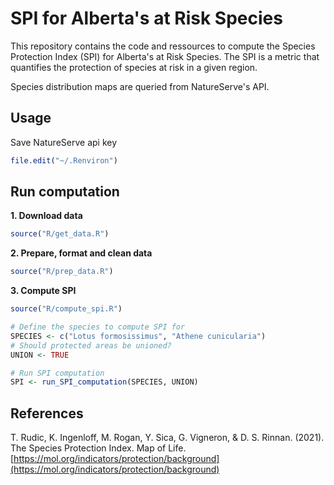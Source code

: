 # SPI for Alberta's at Risk Species

This repository contains the code and ressources to compute the Species Protection Index (SPI) for Alberta's at Risk Species. The SPI is a metric that quantifies the protection of species at risk in a given region. 

Species distribution maps are queried from NatureServe's API.

## Usage

Save NatureServe api key

```r
file.edit("~/.Renviron")
```

## Run computation

**1. Download data**

```r
source("R/get_data.R")
```

**2. Prepare, format and clean data**

```r
source("R/prep_data.R")
```

**3. Compute SPI**

```r
source("R/compute_spi.R")

# Define the species to compute SPI for
SPECIES <- c("Lotus formosissimus", "Athene cunicularia")
# Should protected areas be unioned?
UNION <- TRUE

# Run SPI computation
SPI <- run_SPI_computation(SPECIES, UNION)
```









## References
T. Rudic, K. Ingenloff, M. Rogan, Y. Sica, G. Vigneron, & D. S. Rinnan. (2021). The Species Protection Index. Map of Life. [https://mol.org/indicators/protection/background](https://mol.org/indicators/protection/background)


